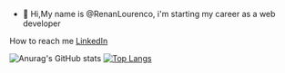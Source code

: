- 👋 Hi,My name is @RenanLourenco, i'm starting my career as a web developer

How to reach me [LinkedIn](https://www.linkedin.com/in/renan-de-melo-lourenço-963434200/)


![Anurag's GitHub stats](https://github-readme-stats.vercel.app/api?username=RenanLourenco&theme=dark&show_icons=true) [![Top Langs](https://github-readme-stats.vercel.app/api/top-langs/?username=RenanLourenco&layout=compact)](https://github.com/anuraghazra/github-readme-stats)
